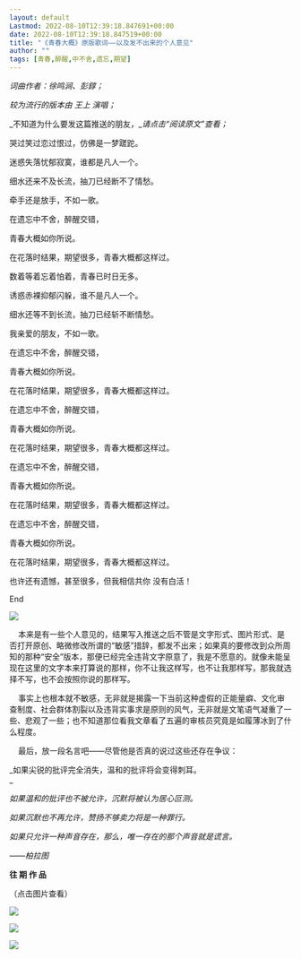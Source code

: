 ```yaml
---
layout: default
Lastmod: 2022-08-10T12:39:18.847691+00:00
date: 2022-08-10T12:39:18.847519+00:00
title: "《青春大概》原版歌词——以及发不出来的个人意见"
author: ""
tags: [青春,醉醒,中不舍,遗忘,期望]
---
```


_词曲作者：徐鸣涧、彭錞；_

_较为流行的版本由 王上 演唱；_

_不知道为什么要发这篇推送的朋友，__请点击“阅读原文”查看；_

  

哭过笑过恋过恨过，仿佛是一梦蹉跎。

迷惑失落忧郁寂寞，谁都是凡人一个。

细水还来不及长流，抽刀已经断不了情愁。

牵手还是放手，不如一歌。

在遗忘中不舍，醉醒交错，

青春大概如你所说。

在花落时结果，期望很多，青春大概都这样过。

数着等着忘着怕着，青春已时日无多。

诱惑赤裸抑郁闪躲，谁不是凡人一个。

细水还等不到长流，抽刀已经斩不断情愁。

我亲爱的朋友，不如一歌。

在遗忘中不舍，醉醒交错，

青春大概如你所说。

在花落时结果，期望很多，青春大概都这样过。

在遗忘中不舍，醉醒交错，

青春大概如你所说。

在花落时结果，期望很多，青春大概都这样过。

在遗忘中不舍，醉醒交错，

青春大概如你所说。

在花落时结果，期望很多，青春大概都这样过。

在遗忘中不舍，醉醒交错，

青春大概如你所说。

在花落时结果，期望很多，青春大概都这样过。

也许还有遗憾，甚至很多，但我相信共你 没有白活！

End

  

  

![](https://images.weserv.nl/?url=https%3A//mmbiz.qpic.cn/mmbiz_png/2UHgFUXtekPuSptBP94ogVbh989iaMmfToVe5GkVIy4ic7nuLibic193iaJdZLWosJNIyu48FAUTArUM8vxup7lU0yA/640%3Fwx_fmt%3Dpng)

    本来是有一些个人意见的，结果写入推送之后不管是文字形式、图片形式、是否打开原创、略微修改所谓的“敏感”措辞，都发不出来；如果真的要修改到众所周知的那种“安全”版本，那便已经完全违背文字原意了，我是不愿意的。就像未能呈现在这里的文字本来打算说的那样，你不让我这样写，也不让我那样写，那我就选择不写，也不会按照你说的那样写。

    事实上也根本就不敏感，无非就是揭露一下当前这种虚假的正能量癖、文化审查制度、社会群体割裂以及违背实事求是原则的风气，无非就是文笔语气凝重了一些、悲观了一些；也不知道那位看我文章看了五遍的审核员究竟是如履薄冰到了什么程度。

    最后，放一段名言吧——尽管他是否真的说过这些还存在争议：

  

_如果尖锐的批评完全消失，温和的批评将会变得刺耳。  
_

_如果温和的批评也不被允许，沉默将被认为居心叵测。_

_如果沉默也不再允许，赞扬不够卖力将是一种罪行。_

_如果只允许一种声音存在，那么，唯一存在的那个声音就是谎言。_

_——柏拉图_

  

**往 期 作 品**  

（点击图片查看）

[![](https://images.weserv.nl/?url=https%3A//mmbiz.qpic.cn/mmbiz_png/2UHgFUXtekPuSptBP94ogVbh989iaMmfT5ZEENWicZw8zHgdl6p0M0fuPgJcRj9ANRCdsM9B480dmpx5ZbvfNkeQ/640%3Fwx_fmt%3Dpng)](http://mp.weixin.qq.com/s?__biz=MzAxMjQwMTcxOQ==&mid=2247485212&idx=1&sn=f2b0dbc2732cf4b1d5f2c25248ce1bf5&chksm=9bb32a44acc4a352dc4be639507c726d47e1e4af2179c2f6518a8f2260305ccbf678858a6290&scene=21#wechat_redirect)

  

[![](https://images.weserv.nl/?url=https%3A//mmbiz.qpic.cn/mmbiz_png/2UHgFUXtekPuSptBP94ogVbh989iaMmfTeehWUQbfbIwkiaxHgeLkuaKr5aHMoRicqwAQxWticEtNUo8B07xg3mcSw/640%3Fwx_fmt%3Dpng)](http://mp.weixin.qq.com/s?__biz=MzAxMjQwMTcxOQ==&mid=2247484730&idx=1&sn=5f82962106f191189e897b1a0ac5308d&chksm=9bb32862acc4a1748ffebb48de024d71ecaf47a4c3e865e132b89299cacb7795e9a099d382f1&scene=21#wechat_redirect)

[![](https://images.weserv.nl/?url=https%3A//mmbiz.qpic.cn/mmbiz_png/2UHgFUXtekPuSptBP94ogVbh989iaMmfTicWtKhEkFXDwq5Ru3lQH5QsHeicOBaVJhk56U6dHTyVXmVWIKAlOKM2g/640%3Fwx_fmt%3Dpng)](http://mp.weixin.qq.com/s?__biz=MzAxMjQwMTcxOQ==&mid=2247484777&idx=1&sn=80264aea6368ca819038948d01c939f5&chksm=9bb32831acc4a12723e9706b9870909549c0a318e363b858e6bd4a40b3f33d5916c8e0ab96bd&scene=21#wechat_redirect)

